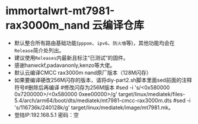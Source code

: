 # immortalwrt-mt7981-rax3000m_nand 云编译仓库

* 默认整合所有路由基础功能(`pppoe`、`ipv6`、`防火墙`等)，其他功能均会在`Release`简介处列出。
* 建议使用`Releases`内最新且标注“已测试”的固件。
* 感谢hanwckf,padavanonly,kenzo等大佬。
* 默认云编译CMCC rax3000m nand原厂版本（128M闪存）
* 如果要编译硬改256M闪存的版本，请将diy-part2.sh脚本里面sed前面的注释符号#删除后再编译
   #修改闪存为256M版本
   #sed -i 's/<0x580000 0x7200000>/<0x580000 0xee00000>/g' target/linux/mediatek/files-5.4/arch/arm64/boot/dts/mediatek/mt7981-cmcc-rax3000m.dts
   #sed -i 's/116736k/240128k/g' target/linux/mediatek/image/mt7981.mk。
* 登陆IP:192.168.5.1
  密码：空
